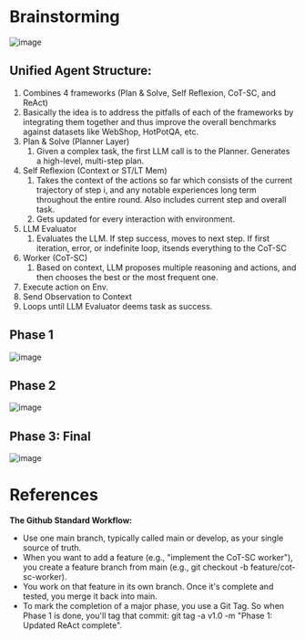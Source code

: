 
# Brainstorming
![image](https://github.com/user-attachments/assets/6f30922d-9652-43fd-81c5-5be56f86b1c2)

## Unified Agent Structure:
1. Combines 4 frameworks (Plan & Solve, Self Reflexion, CoT-SC, and ReAct)
2. Basically the idea is to address the pitfalls of each of the frameworks by integrating them together and thus improve the overall benchmarks against datasets like WebShop, HotPotQA, etc.
3. Plan & Solve (Planner Layer)
    1. Given a complex task, the first LLM call is to the Planner. Generates a high-level, multi-step plan.
4. Self Reflexion (Context or ST/LT Mem)
    1. Takes the context of the actions so far which consists of the current trajectory of step i, and any notable experiences long term throughout the entire round. Also includes current step and overall task.
    2. Gets updated for every interaction with environment.
5. LLM Evaluator
    1. Evaluates the LLM. If step success, moves to next step. If first iteration, error, or indefinite loop, itsends everything to the CoT-SC
6. Worker (CoT-SC)
    1. Based on context, LLM proposes multiple reasoning and actions, and then chooses the best or the most frequent one.
7. Execute action on Env.
8. Send Observation to Context
9. Loops until LLM Evaluator deems task as success.

## Phase 1
![image](https://github.com/user-attachments/assets/e61f4820-c07d-46a6-8355-8d3dff1faa6d)

## Phase 2
![image](https://github.com/user-attachments/assets/244ba479-c1b2-4945-9a2d-f6493a421fab)

## Phase 3: Final
![image](https://github.com/user-attachments/assets/6f30922d-9652-43fd-81c5-5be56f86b1c2)

# References
**The Github Standard Workflow:**

- Use one main branch, typically called main or develop, as your single source of truth.
- When you want to add a feature (e.g., "implement the CoT-SC worker"), you create a feature branch from main (e.g., git checkout -b feature/cot-sc-worker).
- You work on that feature in its own branch. Once it's complete and tested, you merge it back into main.
- To mark the completion of a major phase, you use a Git Tag. So when Phase 1 is done, you'll tag that commit: git tag -a v1.0 -m "Phase 1: Updated ReAct complete".
